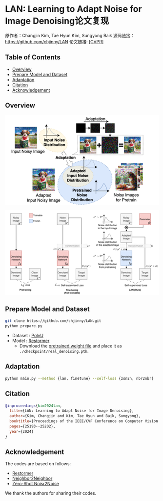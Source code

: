 # LAN: Learning to Adapt Noise for Image Denoising论文复现
原作者：Changjin Kim, Tae Hyun Kim, Sungyong Baik
源码链接：https://github.com/chjinny/LAN
论文链接: [[CVPR]](https://openaccess.thecvf.com/content/CVPR2024/html/Kim_LAN_Learning_to_Adapt_Noise_for_Image_Denoising_CVPR_2024_paper.html)




## Table of Contents
- [Overview](#overview)
- [Prepare Model and Dataset](#prepare-model-and-dataset)
- [Adaptation](#adaptation)
- [Citation](#citation)
- [Acknowledgement](#acknowledgement)


## Overview
<p align="center">
  <img src="./assets/overview.png" width="600"/>
</p>
<p align="center">
  <img src="./assets/framework.png" width="600"/>
</p>

## Prepare Model and Dataset
```bash
git clone https://github.com/chjinny/LAN.git
python prepare.py
```
- Dataset : [PolyU](https://github.com/csjunxu/PolyU-Real-World-Noisy-Images-Dataset)
- Model : [Restormer](https://github.com/swz30/Restorme)
  - Download the [pretrained weight file](https://drive.google.com/drive/folders/1Qwsjyny54RZWa7zC4Apg7exixLBo4uF0) and place it as ```./checkpoint/real_denoising.pth```.

## Adaptation
```bash
python main.py --method {lan, finetune} --self-loss {zsn2n, nbr2nbr}
```

## Citation
```bibtex
@inproceedings{kim2024lan,
  title={LAN: Learning to Adapt Noise for Image Denoising},
  author={Kim, Changjin and Kim, Tae Hyun and Baik, Sungyong},
  booktitle={Proceedings of the IEEE/CVF Conference on Computer Vision and Pattern Recognition},
  pages={25193--25202},
  year={2024}
}
```

## Acknowledgement

The codes are based on follows:
- [Restormer](https://github.com/swz30/Restormer)
- [Neighbor2Neighbor](https://github.com/TaoHuang2018/Neighbor2Neighbor)
- [Zero-Shot Noisr2Noise](https://colab.research.google.com/drive/1i82nyizTdszyHkaHBuKPbWnTzao8HF9b?usp=sharing)

We thank the authors for sharing their codes.
